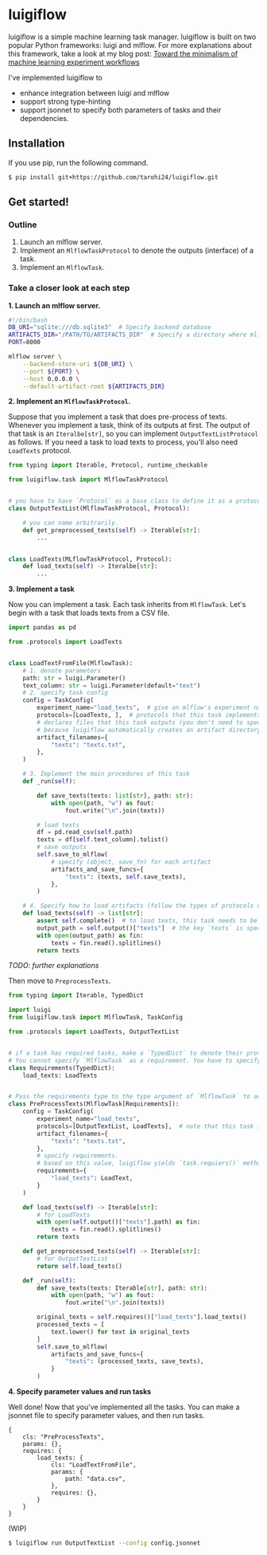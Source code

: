 luigiflow
=====

luigiflow is a simple machine learning task manager.
luigiflow is built on two popular Python frameworks: luigi and mlflow.
For more explanations about this framework, take a look at my blog post:
[Toward the minimalism of machine learning experiment workflows](https://blog.whiro.me/minimal-ml-experiment-workflows/)

I've implemented luigiflow to
- enhance integration between luigi and mlflow
- support strong type-hinting
- support jsonnet to specify both parameters of tasks and their dependencies.


## Installation

If you use pip, run the following command.

```bash
$ pip install git+https://github.com/tarohi24/luigiflow.git
```

## Get started!

### Outline
1. Launch an mlflow server.
2. Implement an `MlflowTaskProtocol` to denote the outputs (interface) of a task.
3. Implement an `MlflowTask`.


### Take a closer look at each step

**1. Launch an mlflow server.**
```bash
#!/bin/bash 
DB_URI="sqlite:///db.sqlite3"  # Specify backend database
ARTIFACTS_DIR="/PATH/TO/ARTIFACTS_DIR"  # Specify a directory where mlflow saves arfifacts  
PORT=8000

mlflow server \
    --backend-store-uri ${DB_URI} \
    --port ${PORT} \
    --host 0.0.0.0 \
    --default-artifact-root ${ARTIFACTS_DIR}
```

**2. Implement an `MlflowTaskProtocol`.**

Suppose that you implement a task that does pre-process of texts.
Whenever you implement a task, think of its outputs at first. 
The output of that task is an `Iteralbe[str]`, so you can implement `OutputTextListProtocol` as follows.
If you need a task to load texts to process, you'll also need `LoadTexts` protocol.


```python
from typing import Iterable, Protocol, runtime_checkable

from luigiflow.task import MlflowTaskProtocol


# you have to have `Protocol` as a base class to define it as a protocol
class OutputTextList(MlflowTaskProtocol, Protocol):

    # you can name arbitrarily.
    def get_preprocessed_texts(self) -> Iterable[str]:
        ...


class LoadTexts(MLflowTaskProtocol, Protocol):
    def load_texts(self) -> Iteralbe[str]:
        ...
```


**3. Implement a task**

Now you can implement a task.
Each task inherits from `MlflowTask`.
Let's begin with a task that loads texts from a CSV file.


```python
import pandas as pd

from .protocols import LoadTexts


class LoadTextFromFile(MlflowTask):
    # 1. denote parameters
    path: str = luigi.Parameter()
    text_column: str = luigi.Parameter(default="text")
    # 2. specify task config
    config = TaskConfig(
        experiment_name="load_texts",  # give an mlflow's experiment name
        protocols=[LoadTexts, ],  # protocols that this task implements
        # declares files that this task outputs (you don't need to specify full-paths, but just filenames)
        # because luigiflow automatically creates an artifact directory
        artifact_filenames={
            "texts": "texts.txt",
        },
    )

    # 3. Implement the main procedures of this task
    def _run(self):

        def save_texts(texts: list[str], path: str):
            with open(path, "w") as fout:
                fout.write("\n".join(texts))

        # load texts
        df = pd.read_csv(self.path)
        texts = df[self.text_column].tolist()
        # save outputs
        self.save_to_mlflow(
            # specify (object, save_fn) for each artifact
            artifacts_and_save_funcs={
                "texts": (texts, self.save_texts),
            },
        )

    # 4. Specify how to load artifacts (follow the types of protocols of this task)
    def load_texts(self) -> list[str]:
        assert self.complete()  # to load texts, this task needs to be completed
        output_path = self.output()["texts"]  # the key `texts` is specified at `config.artifact_filenames`
        with open(output_path) as fin:
            texts = fin.read().splitlines()
        return texts
```

*TODO: further explanations*

Then move to `PreprocessTexts`.


```python
from typing import Iterable, TypedDict

import luigi
from luigiflow.task import MlflowTask, TaskConfig

from .protocols import LoadTexts, OutputTextList


# if a task has required tasks, make a `TypedDict` to denote their protocols.
# You cannot specify `MlflowTask` as a requirement. You have to specify their protocols, instead.
class Requirements(TypedDict):
    load_texts: LoadTexts


# Pass the requirements type to the type argument of `MlflowTask` to activate type-hinting.
class PreProcessTexts(MlflowTask[Requirements]):
    config = TaskConfig(
        experiment_name="load_texts",
        protocols=[OutputTextList, LoadTexts],  # note that this task is an instance of `LoadTexts` as well.
        artifact_filenames={
            "texts": "texts.txt",
        },
        # specify requirements.
        # based on this value, luigiflow yields `task.requiers()` method.
        requirements={
            "load_texts": LoadText,
        }
    )

    def load_texts(self) -> Iterable[str]:
        # for LoadTexts
        with open(self.output()["texts"].path) as fin:
            texts = fin.read().splitlines()
        return texts

    def get_preprocessed_texts(self) -> Iterable[str]:
        # for OutputTextList
        return self.load_texts()

    def _run(self):
        def save_texts(texts: Iterable[str], path: str):
            with open(path, "w") as fout:
                fout.write("\n".join(texts))

        original_texts = self.requires()["load_texts"].load_texts()
        processed_texts = [
            text.lower() for text in original_texts
        ]
        self.save_to_mlflow(
            artifacts_and_save_funcs={
                "texts": (processed_texts, save_texts),
            }
        )

```

**4. Specify parameter values and run tasks**

Well done! Now that you've implemented all the tasks.
You can make a jsonnet file to specify parameter values, and then run tasks.

```jsonnet
{
    cls: "PreProcessTexts",
    params: {},
    requires: {
        load_texts: {
            cls: "LoadTextFromFile",
            params: {
                path: "data.csv",
            },
            requires: {},
        }
    }
}
```

(WIP)
```bash
$ luigiflow run OutputTextList --config config.jsonnet
```